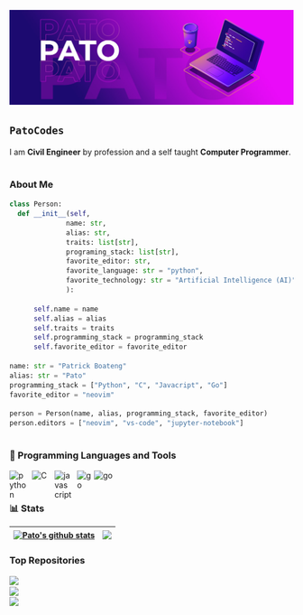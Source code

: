 <p align="center">
  <img alt="logo" title="logo" src="assets/logo-twitter.jpg" height="50%">
</p>

## `PatoCodes`

I am **Civil Engineer** by profession and a self taught **Computer Programmer**.

#

### About Me

```python
class Person:
  def __init__(self,
              name: str,
              alias: str,
              traits: list[str],
              programing_stack: list[str],
              favorite_editor: str,
              favorite_language: str = "python",
              favorite_technology: str = "Artificial Intelligence (AI)"
              ):

      self.name = name
      self.alias = alias
      self.traits = traits
      self.programming_stack = programming_stack
      self.favorite_editor = favorite_editor

name: str = "Patrick Boateng"
alias: str = "Pato"
programming_stack = ["Python", "C", "Javacript", "Go"]
favorite_editor = "neovim"

person = Person(name, alias, programming_stack, favorite_editor)
person.editors = ["neovim", "vs-code", "jupyter-notebook"]
```

#

### 🧰 Programming Languages and Tools

<img align="left" alt="python" width=30 style="padding-right:10px" src="https://cdn.jsdelivr.net/gh/devicons/devicon/icons/python/python-original.svg" />
<img align="left" alt="C" width=30 style="padding-right:10px" src="https://cdn.jsdelivr.net/gh/devicons/devicon/icons/c/c-original.svg" />
<img align="left" alt="javascript" width=30 style="padding-right:10px" src="https://cdn.jsdelivr.net/gh/devicons/devicon/icons/javascript/javascript-original.svg" />
<img align="left" alt="go" width=30 src="https://cdn.jsdelivr.net/gh/devicons/devicon/icons/go/go-original-wordmark.svg" />
<img align="left" alt="go" width=40 src="https://cdn.jsdelivr.net/gh/devicons/devicon/icons/django/django-plain-wordmark.svg" />
<br />

#

### 📊 Stats

| <a href="#"><img align="center" src="https://github-readme-stats.vercel.app/api?username=Pato546&show_icons=true&include_all_commits=true&theme=dark&hide_border=true" alt="Pato's github stats" /></a> | <a href="#"><img align="center" src="https://github-readme-stats.vercel.app/api/top-langs/?username=Pato546&layout=compact&theme=dark&hide_border=true" /></a> |
| ------------------------------------------------------------------------------------------------------------------------------------------------------------------------------------------------------- | -------------------------------------------------------------------------------------------------------------------------------------------------------------- |

### Top Repositories

<a href="https://github.com/Pato546/machine-learning-visualization">
  <img align="center" src="https://github-readme-stats.vercel.app/api/pin/?username=Pato546&repo=machine-learning-visualization&theme=dark" />
</a>

<br />

<a href="https://github.com/Pato546/data-structures">
  <img align="center" src="https://github-readme-stats.vercel.app/api/pin/?username=Pato546&repo=data-structures&theme=dark" />
</a>

<br />

<a href="https://github.com/Pato546/algorithms">
  <img align="center" src="https://github-readme-stats.vercel.app/api/pin/?username=Pato546&repo=algorithms&theme=dark" />
</a>

<br />

<!--
  Themes Available
  ================
  dark, radical, merko, gruvbox, tokyonight, onedark, cobalt, synthwave, highcontrast, dracula
-->
